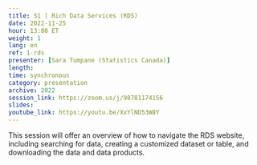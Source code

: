 ```yaml
---
title: S1 | Rich Data Services (RDS)
date: 2022-11-25
hour: 13:00 ET
weight: 1
lang: en
ref: 1-rds
presenter: [Sara Tumpane (Statistics Canada)]
length:
time: synchronous
category: presentation
archive: 2022
session_link: https://zoom.us/j/98781174156
slides:
youtube_link: https://youtu.be/XxYlND53W8Y
---
```

This session will offer an overview of how to navigate the RDS website, including searching for data, creating a customized dataset or table, and downloading the data and data products.<!--more-->
